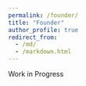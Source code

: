```yaml
---
permalink: /founder/
title: "Founder"
author_profile: true
redirect_from: 
  - /md/
  - /markdown.html
---
```

Work in Progress